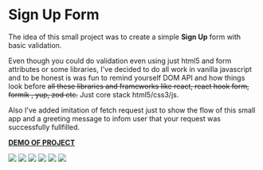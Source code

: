 # Sign Up Form

The idea of this small project was to create a simple  **Sign Up** form with basic validation. 

Even though you could do validation even using just html5 and form attributes or some libraries, I've decided to do all work in vanilla javascript and to be honest is was fun to remind yourself DOM API and how things look before ~~all these libraries and frameworks like react, react hook form, formik , yup, zod etc.~~ Just core stack html5/css3/js.

Also I've added imitation of fetch request just to show the flow of this small app and a greeting message to infom user that your request was successfully fullfilled.

[**DEMO OF PROJECT**](https://alex-rubanov.github.io/sign-up-form/)

<img src="https://res.cloudinary.com/dnolckuaa/image/upload/v1696711795/sign-up-01_tvs1se.png" />
<img src="https://res.cloudinary.com/dnolckuaa/image/upload/v1696711795/sign-up-02_zjhktu.png" />
<img src="https://res.cloudinary.com/dnolckuaa/image/upload/v1696711795/sign-up-03_aberg0.png" />
<img src="https://res.cloudinary.com/dnolckuaa/image/upload/v1696711795/sign-up-04_p23fal.png" />
<img src="https://res.cloudinary.com/dnolckuaa/image/upload/v1696711795/sign-up-05_mqjeot.png" />
<img src="https://res.cloudinary.com/dnolckuaa/image/upload/v1696711795/sign-up-06_rkp4v8.png" />
